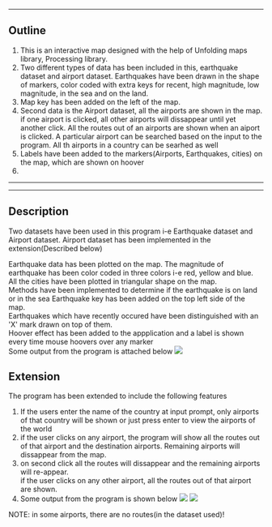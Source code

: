 ---------------------------------------------------------------------------------------
  
Outline
---------
1. This is an interactive map designed with the help of Unfolding maps library, Processing library.
2. Two different types of data has been included in this, earthquake dataset and airport dataset. Earthquakes have been drawn in the shape of markers, color coded with extra keys for recent, high magnitude, low magnitude, in the sea and on the land. 
3. Map key has been added on the left of the map.
4. Second data is the Airport dataset, all the airports are shown in the map. if one airport is clicked, all other airports will dissappear until yet another click. All the routes out of an airports are shown when an aiport is clicked. A particular airport can be searched based on the input to the program. All th airports in a country can be searhed as well
5. Labels have been added to the markers(Airports, Earthquakes, cities) on the map, which are shown on hoover
6. 
------------------------------------------------------------------------------------------------------------- 
  
  
  
-------------------------------------------------------------------------------------------------------------
Description
-----------------


  Two datasets have been used in this program i-e Earthquake dataset and Airport dataset. Airport dataset has been implemented in the extension(Described below)

Earthquake data has been plotted on the map. The magnitude of earthquake has been color coded in three colors i-e red, yellow and blue.   
All the cities have been plotted in triangular shape on the map.  
Methods have been implemented to determine if the earthquake is on land or in the sea
Earthquake key has been added on the top left side of the map.  
Earthquakes which have recently occured have been distinguished with an 'X' mark drawn on top of them.  
Hoover effect has been added to the appplication and a label is shown every time mouse hoovers over any marker   
Some output from the program is attached below
![](https://github.com/HamadKhushik/UCSD-UnfoldingMaps-Module5/blob/master/UCSDUnfoldingMaps/images/EarthquakeFinal.PNG)

Extension
----------------
The program has been extended to include the following features

1. If the users enter the name of the country at input prompt, only airports of that country will be shown or just press enter to view the airports of the world   
2. if the user clicks on any airport, the program will show all the routes out of that airport and the destination airports. Remaining airports will dissappear from the map.
3. on second click all the routes will dissappear and the remaining airports will re-appear.  
if the user clicks on any other airport, all the routes out of that airport are shown.
4. Some output from the program is shown below
![](https://github.com/HamadKhushik/UCSD-UnfoldingMaps-Module5/blob/master/UCSDUnfoldingMaps/images/UnfoldingMaps.png)
![](https://github.com/HamadKhushik/UCSD-UnfoldingMaps-Module5/blob/master/UCSDUnfoldingMaps/images/final%20assignment%20screenshot2.png)

NOTE: in some airports, there are no routes(in the dataset used)!
